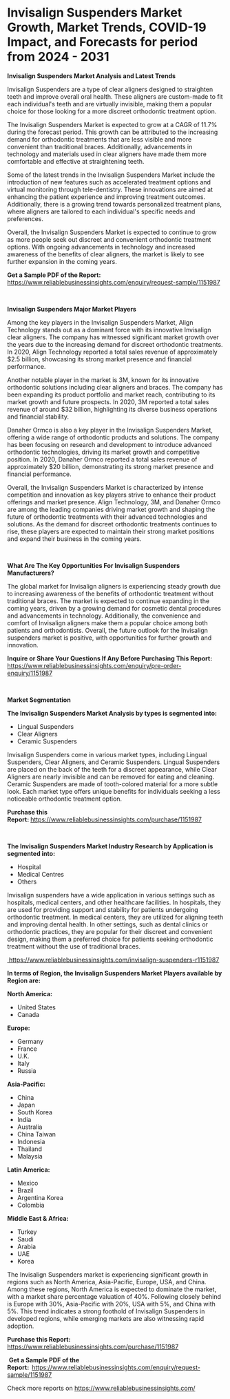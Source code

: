 <p><h1>Invisalign Suspenders Market Growth, Market Trends, COVID-19 Impact, and Forecasts for period from 2024 - 2031</h1></p><p><strong>Invisalign Suspenders Market Analysis and Latest Trends</strong></p>
<p><p>Invisalign Suspenders are a type of clear aligners designed to straighten teeth and improve overall oral health. These aligners are custom-made to fit each individual's teeth and are virtually invisible, making them a popular choice for those looking for a more discreet orthodontic treatment option.</p><p>The Invisalign Suspenders Market is expected to grow at a CAGR of 11.7% during the forecast period. This growth can be attributed to the increasing demand for orthodontic treatments that are less visible and more convenient than traditional braces. Additionally, advancements in technology and materials used in clear aligners have made them more comfortable and effective at straightening teeth.</p><p>Some of the latest trends in the Invisalign Suspenders Market include the introduction of new features such as accelerated treatment options and virtual monitoring through tele-dentistry. These innovations are aimed at enhancing the patient experience and improving treatment outcomes. Additionally, there is a growing trend towards personalized treatment plans, where aligners are tailored to each individual's specific needs and preferences.</p><p>Overall, the Invisalign Suspenders Market is expected to continue to grow as more people seek out discreet and convenient orthodontic treatment options. With ongoing advancements in technology and increased awareness of the benefits of clear aligners, the market is likely to see further expansion in the coming years.</p></p>
<p><strong>Get a Sample PDF of the Report:&nbsp;</strong> <a href="https://www.reliablebusinessinsights.com/enquiry/request-sample/1151987">https://www.reliablebusinessinsights.com/enquiry/request-sample/1151987</a></p>
<p>&nbsp;</p>
<p><strong>Invisalign Suspenders Major Market Players</strong></p>
<p><p>Among the key players in the Invisalign Suspenders Market, Align Technology stands out as a dominant force with its innovative Invisalign clear aligners. The company has witnessed significant market growth over the years due to the increasing demand for discreet orthodontic treatments. In 2020, Align Technology reported a total sales revenue of approximately $2.5 billion, showcasing its strong market presence and financial performance.</p><p>Another notable player in the market is 3M, known for its innovative orthodontic solutions including clear aligners and braces. The company has been expanding its product portfolio and market reach, contributing to its market growth and future prospects. In 2020, 3M reported a total sales revenue of around $32 billion, highlighting its diverse business operations and financial stability.</p><p>Danaher Ormco is also a key player in the Invisalign Suspenders Market, offering a wide range of orthodontic products and solutions. The company has been focusing on research and development to introduce advanced orthodontic technologies, driving its market growth and competitive position. In 2020, Danaher Ormco reported a total sales revenue of approximately $20 billion, demonstrating its strong market presence and financial performance.</p><p>Overall, the Invisalign Suspenders Market is characterized by intense competition and innovation as key players strive to enhance their product offerings and market presence. Align Technology, 3M, and Danaher Ormco are among the leading companies driving market growth and shaping the future of orthodontic treatments with their advanced technologies and solutions. As the demand for discreet orthodontic treatments continues to rise, these players are expected to maintain their strong market positions and expand their business in the coming years.</p></p>
<p>&nbsp;</p>
<p><strong>What Are The Key Opportunities For Invisalign Suspenders Manufacturers?</strong></p>
<p><p>The global market for Invisalign aligners is experiencing steady growth due to increasing awareness of the benefits of orthodontic treatment without traditional braces. The market is expected to continue expanding in the coming years, driven by a growing demand for cosmetic dental procedures and advancements in technology. Additionally, the convenience and comfort of Invisalign aligners make them a popular choice among both patients and orthodontists. Overall, the future outlook for the Invisalign suspenders market is positive, with opportunities for further growth and innovation.</p></p>
<p><strong>Inquire or Share Your Questions If Any Before Purchasing This Report:</strong> <a href="https://www.reliablebusinessinsights.com/enquiry/pre-order-enquiry/1151987">https://www.reliablebusinessinsights.com/enquiry/pre-order-enquiry/1151987</a></p>
<p>&nbsp;</p>
<p><strong>Market Segmentation</strong></p>
<p><strong>The Invisalign Suspenders Market Analysis by types is segmented into:</strong></p>
<p><ul><li>Lingual Suspenders</li><li>Clear Aligners</li><li>Ceramic Suspenders</li></ul></p>
<p><p>Invisalign Suspenders come in various market types, including Lingual Suspenders, Clear Aligners, and Ceramic Suspenders. Lingual Suspenders are placed on the back of the teeth for a discreet appearance, while Clear Aligners are nearly invisible and can be removed for eating and cleaning. Ceramic Suspenders are made of tooth-colored material for a more subtle look. Each market type offers unique benefits for individuals seeking a less noticeable orthodontic treatment option.</p></p>
<p><strong>Purchase this Report:&nbsp;</strong><a href="https://www.reliablebusinessinsights.com/purchase/1151987">https://www.reliablebusinessinsights.com/purchase/1151987</a></p>
<p>&nbsp;</p>
<p><strong>The Invisalign Suspenders Market Industry Research by Application is segmented into:</strong></p>
<p><ul><li>Hospital</li><li>Medical Centres</li><li>Others</li></ul></p>
<p><p>Invisalign suspenders have a wide application in various settings such as hospitals, medical centers, and other healthcare facilities. In hospitals, they are used for providing support and stability for patients undergoing orthodontic treatment. In medical centers, they are utilized for aligning teeth and improving dental health. In other settings, such as dental clinics or orthodontic practices, they are popular for their discreet and convenient design, making them a preferred choice for patients seeking orthodontic treatment without the use of traditional braces.</p></p>
<p><a href="https://www.reliablebusinessinsights.com/invisalign-suspenders-r1151987">&nbsp;https://www.reliablebusinessinsights.com/invisalign-suspenders-r1151987</a></p>
<p><strong>In terms of Region, the Invisalign Suspenders Market Players available by Region are:</strong></p>
<p>
    <p> <strong> North America: </strong>
        <ul>
            <li>United States</li>
            <li>Canada</li>
        </ul>
        </p> 
    <p> <strong> Europe: </strong>
        <ul>
            <li>Germany</li>
            <li>France</li>
            <li>U.K.</li>
            <li>Italy</li>
            <li>Russia</li>
        </ul>
        </p> 
    <p> <strong> Asia-Pacific: </strong>
        <ul>
            <li>China</li>
            <li>Japan</li>
            <li>South Korea</li>
            <li>India</li>
            <li>Australia</li>
            <li>China Taiwan</li>
            <li>Indonesia</li>
            <li>Thailand</li>
            <li>Malaysia</li>
        </ul>
        </p> 
    <p> <strong> Latin America: </strong>
        <ul>
            <li>Mexico</li>
            <li>Brazil</li>
            <li>Argentina Korea</li>
            <li>Colombia</li>
        </ul>
        </p> 
    <p> <strong> Middle East & Africa: </strong>
        <ul>
            <li>Turkey</li>
            <li>Saudi</li>
            <li>Arabia</li>
            <li>UAE</li>
            <li>Korea</li>
        </ul>
    </p>
    </p>
<p><p>The Invisalign Suspenders market is experiencing significant growth in regions such as North America, Asia-Pacific, Europe, USA, and China. Among these regions, North America is expected to dominate the market, with a market share percentage valuation of 40%. Following closely behind is Europe with 30%, Asia-Pacific with 20%, USA with 5%, and China with 5%. This trend indicates a strong foothold of Invisalign Suspenders in developed regions, while emerging markets are also witnessing rapid adoption.</p></p>
<p><strong>Purchase this Report: </strong><a href="https://www.reliablebusinessinsights.com/purchase/1151987">https://www.reliablebusinessinsights.com/purchase/1151987</a></p>
<p>&nbsp;<strong>Get a Sample PDF of the Report:&nbsp;&nbsp;</strong><a href="https://www.reliablebusinessinsights.com/enquiry/request-sample/1151987">https://www.reliablebusinessinsights.com/enquiry/request-sample/1151987</a></p>
<p><strong></strong></p>
<p>Check more reports on <a href="https://www.reliablebusinessinsights.com/">https://www.reliablebusinessinsights.com/</a></p>